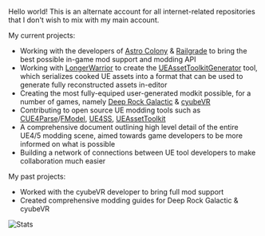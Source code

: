 Hello world! This is an alternate account for all internet-related repositories that I don't wish to mix with my main account. 

My current projects:
- Working with the developers of [Astro Colony](https://store.steampowered.com/app/1614550/Astro_Colony/) & [Railgrade](https://store.epicgames.com/en-US/p/railgrade) to bring the best possible in-game mod support and modding API 
- Working with [LongerWarrior](https://github.com/LongerWarrior) to create the [UEAssetToolkitGenerator](https://github.com/LongerWarrior/UEAssetToolkitGenerator) tool, which serializes cooked UE assets into a format that can be used to generate fully reconstructed assets in-editor
- Creating the most fully-equiped user-generated modkit possible, for a number of games, namely [Deep Rock Galactic](https://store.steampowered.com/app/548430/Deep_Rock_Galactic/) & [cyubeVR](https://store.steampowered.com/app/619500/cyubeVR/)
- Contributing to open source UE modding tools such as [CUE4Parse](https://github.com/FabianFG/CUE4Parse)/[FModel](https://github.com/4sval/FModel), [UE4SS](https://github.com/UE4SS-RE/RE-UE4SS), [UEAssetToolkit](https://github.com/Archengius/UEAssetToolkit)
- A comprehensive document outlining high level detail of the entire UE4/5 modding scene, aimed towards game developers to be more informed on what is possible
- Building a network of connections between UE tool developers to make collaboration much easier 

My past projects:
- Worked with the cyubeVR developer to bring full mod support
- Created comprehensive modding guides for Deep Rock Galactic & cyubeVR 

![Stats](https://github-readme-stats-delta-eight-48.vercel.app/api?username=Buckminsterfullerene02&show_icons=true&theme=transparent)
